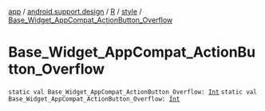 [app](../../../index.md) / [android.support.design](../../index.md) / [R](../index.md) / [style](index.md) / [Base_Widget_AppCompat_ActionButton_Overflow](./-base_-widget_-app-compat_-action-button_-overflow.md)

# Base_Widget_AppCompat_ActionButton_Overflow

`static val Base_Widget_AppCompat_ActionButton_Overflow: `[`Int`](https://kotlinlang.org/api/latest/jvm/stdlib/kotlin/-int/index.html)
`static val Base_Widget_AppCompat_ActionButton_Overflow: `[`Int`](https://kotlinlang.org/api/latest/jvm/stdlib/kotlin/-int/index.html)